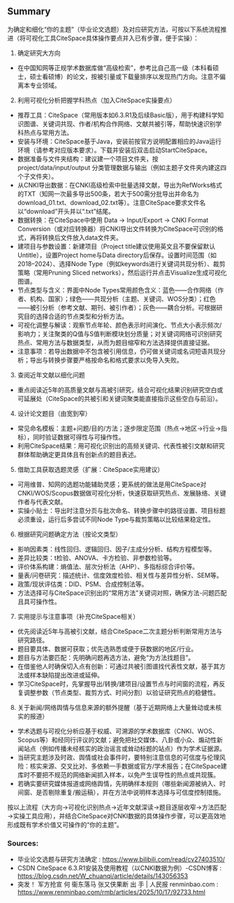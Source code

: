 ## Summary
为确定和细化“你的主题”（毕业论文选题）及对应研究方法，可按以下系统流程推进（将可视化工具CiteSpace具体操作要点并入已有步骤，便于实操）：

1) 确定研究大方向
- 在中国知网等正规学术数据库做“高级检索”，参考比自己高一级（本科看硕士，硕士看硕博）的论文，按被引量或下载量排序以发现热门方向。注意不偏离本专业领域。

2) 利用可视化分析把握学科热点（加入CiteSpace实操要点）
- 推荐工具：CiteSpace（常用版本如6.3.R1及后续Basic版），用于构建科学知识图谱、关键词共现、作者/机构合作网络、文献共被引等，帮助快速识别学科热点与常用方法。
- 安装与环境：CiteSpace基于Java，安装前按官方说明配置相应的Java运行环境（请参考对应版本要求）。下载并安装后双击启动StartCiteSpace。
- 数据准备与文件夹结构：建议建一个项目文件夹，按 project/data/input/output 分类管理数据与输出（例如主题子文件夹内建这四个子文件夹）。
- 从CNKI导出数据：在CNKI高级检索中批量选择文献，导出为RefWorks格式的TXT（知网一次最多导出500条，若大于500需分批导出并命名为download_01.txt、download_02.txt等）。注意CiteSpace要求文件名以“download”开头并以“.txt”结尾。
- 数据转换：在CiteSpace中使用 Data → Input/Export → CNKI Format Conversion（或对应转换器）将CNKI导出文件转换为CiteSpace可识别的格式，再将转换后文件放入data文件夹。
- 建项目与参数设置：新建项目（Project title建议使用英文且不要保留默认Untitle），设置Project home与Data directory后保存。设置时间范围（如2018–2024）、选择Node Type（例如keywords进行关键词共现分析）、裁剪策略（常用Pruning Sliced networks），然后运行并点击Visualize生成可视化图谱。
- 节点类型与含义：界面中Node Types常用颜色含义：蓝色——合作网络（作者、机构、国家）；绿色——共现分析（主题、关键词、WOS分类）；红色——被引分析（参考文献、期刊、被引作者）；灰色——耦合分析。可根据研究目的选择合适的节点类型和分析方法。
- 可视化调整与解读：观察节点年轮、颜色表示时间演化、节点大小表示频次/影响力；关注聚类的Q值与S值判断模块划分质量；对关键词网络可识别研究热点、常用方法与数据类型，从而为题目缩窄和方法选择提供直接证据。
- 注意事项：若导出数据中不包含被引用信息，仍可做关键词或名词短语共现分析；导出与转换步骤要严格按命名和格式要求以免导入失败。

3) 查阅近年文献以细化问题
- 重点阅读近5年的高质量文献与高被引研究，结合可视化结果识别研究空白或可延展处（CiteSpace的共被引和关键词聚类能直接指示这些空白与前沿）。

4) 设计论文题目（由宽到窄）
- 常见命名模板：主题+问题/目的/方法；逐步限定范围（热点→地区→行业→指标），同时验证数据可得性与可操作性。
- 利用CiteSpace结果：用可视化识别出的高频关键词、代表性被引文献和研究群体帮助确定更具体且有创新点的题目表述。

5) 借助工具获取选题灵感（扩展：CiteSpace实用建议）
- 可用维普、知网的选题功能辅助灵感；更系统的做法是用CiteSpace对CNKI/WOS/Scopus数据做可视化分析，快速获取研究热点、发展脉络、关键作者与代表文献。
- 实操小贴士：导出时注意分页与批次命名、转换步骤中的路径设置、项目标题必须重设，运行后多尝试不同Node Type与裁剪策略以比较结果稳定性。

6) 根据研究问题确定方法（按论文类型）
- 影响因素类：线性回归、逻辑回归、因子/主成分分析、结构方程模型等。
- 差异比较类：t检验、ANOVA、卡方检验、非参数检验等。
- 评价体系构建：熵值法、层次分析法（AHP）、多指标综合评价等。
- 量表/问卷研究：描述统计、信度效度检验、相关性与差异性分析、SEM等。
- 政策/现状评估类：DID、PSM、合成控制法等。
- 方法选择可与CiteSpace识别出的“常用方法”关键词对照，确保方法-问题匹配且具可操作性。

7) 实用提示与注意事项（补充CiteSpace相关）
- 优先阅读近5年与高被引文献，结合CiteSpace二次主题分析判断常用方法与研究路径。
- 题目要具体、数据可获取；优先选熟悉或便于获数据的地区/行业。
- 题目与方法要匹配：先明确问题再选方法，避免“为方法找题目”。
- 在借鉴他人时确保切入点有创新：可通过共被引图谱找代表性文献，基于其方法或样本缺陷提出改进或延伸。
- 学习CiteSpace时，先掌握导出/转换/建项目/设置节点与时间窗的流程，再反复调整参数（节点类型、裁剪方式、时间分割）以验证研究热点的稳健性。

8) 关于新闻/网络舆情与信息来源的额外提醒（基于近期网络上大量耸动或未核实的报道）
- 学术选题与可视化分析应基于权威、可溯源的学术数据库（CNKI、WOS、Scopus等）和经同行评议的文献；避免把社交媒体、八卦或小众、煽动性新闻站点（例如传播未经核实的政治谣言或耸动标题的站点）作为学术证据源。
- 当研究主题涉及时政、舆情或社会事件时，要特别注意信息的可信度与伦理风险：核实来源、交叉比对、多依赖一手数据或官方/学术报告；在CiteSpace建库时不要把不规范的网络新闻抓入样本，以免产生误导性的热点或共现簇。
- 若确实要研究媒体报道或网络舆情，先明确样本规则（哪些新闻源被纳入、时间窗、是否剔除重复/搬运稿），并在方法中说明样本选择与可信度控制措施。

按以上流程（大方向→可视化识别热点→近年文献深读→题目逐层收窄→方法匹配→实操工具应用），并结合CiteSpace对CNKI数据的具体操作步骤，可以更高效地形成既有学术价值又可操作的“你的主题”。

 ### Sources:
* 毕业论文选题与研究方法确定 : https://www.bilibili.com/read/cv27403510/
* CSDN CiteSpace 6.3.R1安装及使用教程（以CNKI数据为例）-CSDN博客 : https://blog.csdn.net/W_chuanqi/article/details/143056353
* 突发！ 军方抢宣 何 衞东落马 张又侠果断 出 手 | 人民报 renminbao.com : https://www.renminbao.com/rmb/articles/2025/10/17/92733.html